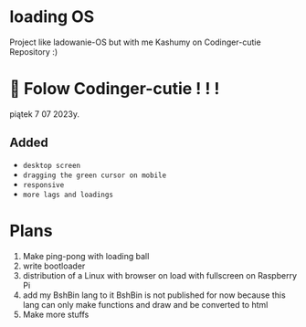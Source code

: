 # loading OS
Project like ladowanie-OS but with me Kashumy on Codinger-cutie Repository :)


# 🎉 Folow Codinger-cutie ! ! ! 

piątek 7 07 2023y.
## Added
- `desktop screen`
- `dragging the green cursor on mobile`
- `responsive`
- `more lags and loadings`

# Plans
1. Make ping-pong with loading ball
2. write bootloader
3. distribution of a Linux with browser on load with fullscreen on Raspberry Pi
4. add my BshBin lang to it
BshBin is not published for now because this lang can only make functions and draw and be converted to html
6. Make more stuffs
